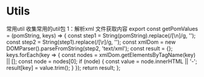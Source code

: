 # Utils
常用util
收集常用的util包
1：解析xml 文件获取内容
export const getPomValues = (pomString, keys) => {
    const step1 = String(pomString).replace(/[\n]/g, '');
    const step2 = String(step1).replace(/[\r]/g, '');
    const xmlDom = new DOMParser().parseFromString(step2, 'text/xml');
    const result = {};
    keys.forEach(key => {
        const nodes = xmlDom.getElementsByTagName(key) || [];
        const node = nodes[0];
        if (node) {
            const value = node.innerHTML || '-';
            result[key] = value.trim();
        }
    });
    return result;
};
